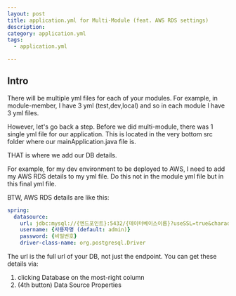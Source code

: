 ```yaml
---
layout: post
title: application.yml for Multi-Module (feat. AWS RDS settings)
description: 
category: application.yml
tags:
  - application.yml

---
```


## Intro
There will be multiple yml files for each of your modules.
For example, in module-member, I have 3 yml (test,dev,local)
and so in each module I have 3 yml files.

However, let's go back a step. Before we did multi-module,
there was 1 single yml file for our application. This is located
in the very bottom src folder where our mainApplication.java file
is. 

THAT is where we add our DB details.

For example, for my dev environment to be deployed to AWS,
I need to add my AWS RDS details to my yml file. Do this 
not in the module yml file but in this final yml file.

BTW, AWS RDS details are like this:
```yaml
spring:
  datasource:
    url: jdbc:mysql://{엔드포인트}:5432/{데이터베이스이름}?useSSL=true&characterEncoding=UTF-8
    username: {사용자명 (default: admin)}
    password: {비밀번호}
    driver-class-name: org.postgresql.Driver
```

The url is the full url of your DB, not just the endpoint.
You can get these details via:
1) clicking Database on the most-right column 
2) (4th button) Data Source Properties

